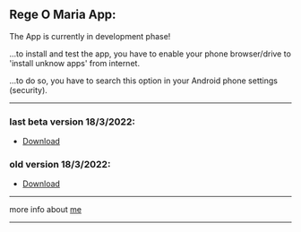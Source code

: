 ## Rege O Maria App:

The App is currently in development phase!

...to install and test the app, you have to enable your phone browser/drive to 'install unknow apps' from internet.

...to do so, you have to search this option in your Android phone settings (security).

---

### last beta version 18/3/2022:
- [Download](https://drive.google.com/file/d/1tH3SQNN8e7zyZ51yACP8ucBZtfmBrgkK/view?usp=sharing)

### old version 18/3/2022:
- [Download](https://drive.google.com/file/d/1KjGTVeYdWrzmFoHpXZk_Nmz7ZD_ig39F/view?usp=sharing)

---

more info about [me](https://mtravascio.github.io/)

---
